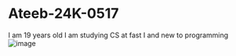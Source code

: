 # Ateeb-24K-0517
I am 19 years old
I am studying CS at fast
I and new to programming
![image](https://github.com/user-attachments/assets/e76e0019-93e3-4977-bf94-739bec47ceb8)
